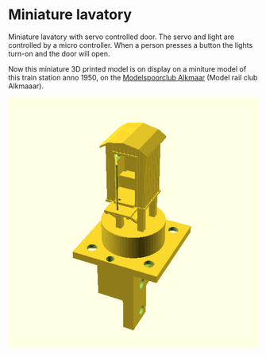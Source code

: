 # Miniature lavatory

Miniature lavatory with servo controlled door. The servo and light are controlled by a micro controller. When a person presses a button the lights turn-on and the door will open.

Now this miniature 3D printed model is on display on a miniture model of this train station anno 1950, on the [Modelspoorclub Alkmaar](http://www.modelspoorclubalkmaar.nl/) (Model rail club Alkmaaar).

![Lavatory](images/Lavatory.png)
